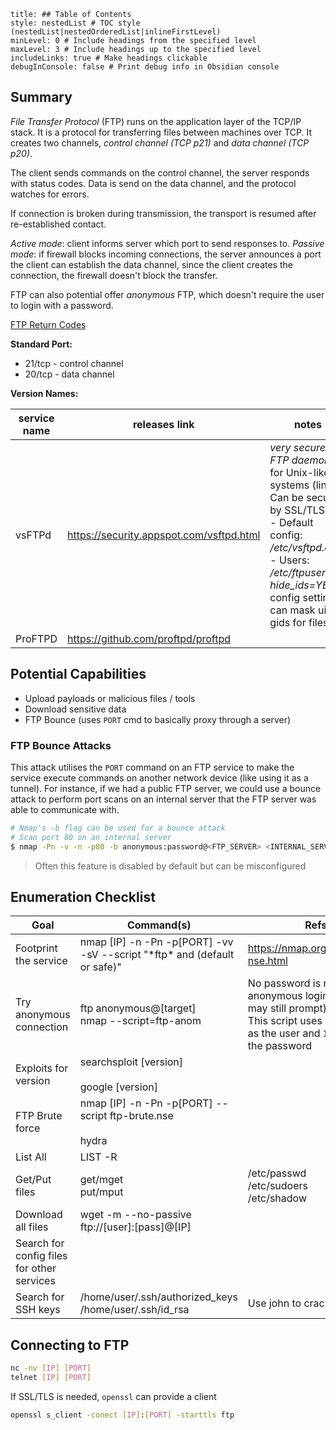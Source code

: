 ```table-of-contents
title: ## Table of Contents
style: nestedList # TOC style (nestedList|nestedOrderedList|inlineFirstLevel)
minLevel: 0 # Include headings from the specified level
maxLevel: 3 # Include headings up to the specified level
includeLinks: true # Make headings clickable
debugInConsole: false # Print debug info in Obsidian console
```

## Summary
*File Transfer Protocol* (FTP) runs on the application layer of the TCP/IP stack. It is a protocol for transferring files between machines over TCP. It creates two channels, *control channel (TCP p21)* and *data channel (TCP p20)*.

The client sends commands on the control channel, the server responds with status codes.
Data is send on the data channel, and the protocol watches for errors.

If connection is broken during transmission, the transport is resumed after re-established contact.

*Active mode*: client informs server which port to send responses to.
*Passive mode*: if firewall blocks incoming connections, the server announces a port the client can establish the data channel, since the client creates the connection, the firewall doesn't block the transfer.

FTP can also potential offer *anonymous* FTP, which doesn't require the user to login with a password.

[FTP Return Codes](https://en.wikipedia.org/wiki/List_of_FTP_server_return_codes)

**Standard Port:** 
- 21/tcp - control channel
- 20/tcp - data channel

**Version Names:** 

| service name | releases link                            | notes                                                                                                                                                                                                                  |
| ------------ | ---------------------------------------- | ---------------------------------------------------------------------------------------------------------------------------------------------------------------------------------------------------------------------- |
| vsFTPd       | https://security.appspot.com/vsftpd.html | *very secure FTP daemon*, for Unix-like systems (linux). Can be secured by SSL/TLS.<br>- Default config: */etc/vsftpd.conf*<br>- Users: */etc/ftpusers*<br>*hide_ids=YES* config setting can mask uid & gids for files |
| ProFTPD      | https://github.com/proftpd/proftpd       |                                                                                                                                                                                                                        |
## Potential Capabilities
- Upload payloads or malicious files / tools
- Download sensitive data
- FTP Bounce (uses `PORT` cmd to basically proxy through a server)

### FTP Bounce Attacks
This attack utilises the `PORT` command on an FTP service to make the service execute commands on another network device (like using it as a tunnel). For instance, if we had a public FTP server, we could use a bounce attack to perform port scans on an internal server that the FTP server was able to communicate with.
```bash
# Nmap's -b flag can be used for a bounce attack
# Scan port 80 on an internal server
$ nmap -Pn -v -n -p80 -b anonymous:password@<FTP_SERVER> <INTERNAL_SERVER>
```
> Often this feature is disabled by default but can be misconfigured

## Enumeration Checklist

| Goal                                       | Command(s)                                                                 | Refs                                                                                                                                             |
| ------------------------------------------ | -------------------------------------------------------------------------- | ------------------------------------------------------------------------------------------------------------------------------------------------ |
| Footprint the service                      | nmap [IP] -n -Pn -p[PORT] -vv -sV --script "\*ftp\* and (default or safe)" | https://nmap.org/book/man-nse.html                                                                                                               |
| Try anonymous connection                   | ftp anonymous@[target]<br>nmap --script=ftp-anom                           | No password is required for anonymous logins (but it may still prompt)<br>This script uses `anonymous` as the user and `IEUser@` as the password |
| Exploits for version                       | searchsploit [version]<br><br>google [version]                             |                                                                                                                                                  |
| FTP Brute force                            | nmap [IP] -n -Pn -p[PORT] --script ftp-brute.nse<br><br>hydra              |                                                                                                                                                  |
| List All                                   | LIST -R                                                                    |                                                                                                                                                  |
| Get/Put files                              | get/mget<br>put/mput                                                       | /etc/passwd<br>/etc/sudoers<br>/etc/shadow                                                                                                       |
| Download all files                         | wget -m --no-passive ftp://[user]:[pass]@[IP]                              |                                                                                                                                                  |
| Search for config files for other services |                                                                            |                                                                                                                                                  |
| Search for SSH keys                        | /home/user/.ssh/authorized_keys<br>/home/user/.ssh/id_rsa                  | Use john to crack keys?                                                                                                                          |
## Connecting to FTP
```bash
nc -nv [IP] [PORT]
telnet [IP] [PORT]
```
If SSL/TLS is needed, `openssl` can provide a client
```bash
openssl s_client -conect [IP]:[PORT] -starttls ftp
```
